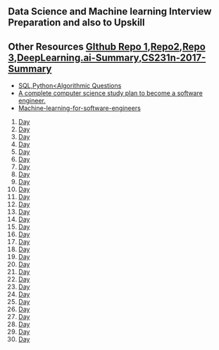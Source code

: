 ## Data Science  and Machine learning Interview Preparation and also to Upskill

## Other Resources [GIthub Repo 1](https://github.com/rbhatia46/Data-Science-Interview-Resources/blob/master/README.md),[Repo2](https://github.com/ml874/Cracking-the-Data-Science-Interview/blob/master/README.md),[Repo 3](https://github.com/alexeygrigorev/data-science-interviews/blob/master/theory.md),[DeepLearning.ai-Summary](https://github.com/mbadry1/DeepLearning.ai-Summary),[CS231n-2017-Summary](https://github.com/mbadry1/CS231n-2017-Summary)
-  [SQL,Python<Algorithmic Questions](https://github.com/alexeygrigorev/data-science-interviews/blob/master/technical.md)
-  [A complete computer science study plan to become a software engineer.](https://github.com/jwasham/coding-interview-university)
-  [Machine-learning-for-software-engineers](https://github.com/ZuzooVn/machine-learning-for-software-engineers)

1. [Day ](https://github.com/chethanhn29/interview-question-data-science--master/blob/master/Data%20Science%20INterview%20Questions%20%23Day1.pdf)
2. [Day ](https://github.com/chethanhn29/interview-question-data-science--master/blob/master/Data%20Science%20Interview%20Preparation(%23DAY%2002).pdf)
3. [Day ](https://github.com/chethanhn29/interview-question-data-science--master/blob/master/Data%20Science%20Interview%20Preparation(%23DAY%203).pdf)
4. [Day ](https://github.com/chethanhn29/interview-question-data-science--master/blob/master/Data%20Science%20Interview%20Preparation(%23DAY%2004).pdf)
5. [Day ](https://github.com/chethanhn29/interview-question-data-science--master/blob/master/Data%20Science%20Interview%20Preparation(%23DAY%2005).pdf)
6. [Day ](https://github.com/chethanhn29/interview-question-data-science--master/blob/master/Data%20Science%20Interview%20Preparation%20Questions(%23Day06).pdf)
7. [Day ](https://github.com/chethanhn29/interview-question-data-science--master/blob/master/Data%20Science%20Interview%20Preparation(%23DAY%207).pdf)
8. [Day ](https://github.com/chethanhn29/interview-question-data-science--master/blob/master/Data%20Science%20Interview%20Preparation(%23DAY%2008).pdf)
9. [Day ](https://github.com/chethanhn29/interview-question-data-science--master/blob/master/DATA%20SCIENCE%20INTERVIEW%20QUESTIONS(%23DAY9).pdf)
10. [Day ](https://github.com/chethanhn29/interview-question-data-science--master/blob/master/Data%20Science%20Interview%20Preparation(%23DAY%2010).pdf)
11. [Day ](https://github.com/chethanhn29/interview-question-data-science--master/blob/master/Data%20Science%20Interview%20Preparation(%23DAY%2011).pdf)
12. [Day ](https://github.com/chethanhn29/interview-question-data-science--master/blob/master/DATA%20SCIENCE%20INTERVIEW%20QUESTIONS(%23DAY12).pdf)
13. [Day ](https://github.com/chethanhn29/interview-question-data-science--master/blob/master/DATA%20SCIENCE%20INTERVIEW%20QUESTIONS(%23DAY13).pdf)
14. [Day ](https://github.com/chethanhn29/interview-question-data-science--master/blob/master/Data%20Science%20Interview%20Preparation(%23DAY%2014).pdf)
15. [Day ](https://github.com/chethanhn29/interview-question-data-science--master/blob/master/DATA%20SCIENCE%20INTERVIEW%20QUESTIONS(%23DAY15).pdf)
16. [Day ](https://github.com/chethanhn29/interview-question-data-science--master/blob/master/Data%20Science%20Interview%20Preparation(%23DAY%2016).pdf)
17. [Day ](https://github.com/chethanhn29/interview-question-data-science--master/blob/master/Data%20Science%20Interview%20Questions(%23Day17).pdf)
18. [Day ](https://github.com/chethanhn29/interview-question-data-science--master/blob/master/Data%20Science%20Interview%20Preparation(%23DAY%2018).pdf)
19. [Day ](https://github.com/chethanhn29/interview-question-data-science--master/blob/master/DATA%20SCIENCE%20INTERVIEW%20QUESTIONS(%23DAY19).pdf)
20. [Day ](https://github.com/chethanhn29/interview-question-data-science--master/blob/master/Data%20Science%20Interview%20Questions(%23DAY20).pdf)
21. [Day ](https://github.com/chethanhn29/interview-question-data-science--master/blob/master/Data%20Science%20Interview%20Questiona(%23Day21).pdf)
22. [Day ](https://github.com/chethanhn29/interview-question-data-science--master/blob/master/Data%20Science%20Interview%20Preparation(%23%20DAY%2022).pdf)
23. [Day ](https://github.com/chethanhn29/interview-question-data-science--master/blob/master/Data%20Science%20Interview%20Preparation(%23DAY%2023).pdf)
24. [Day ](https://github.com/chethanhn29/interview-question-data-science--master/blob/master/Data%20Science%20Interview%20Preparation(%23DAY%2024).pdf)
25. [Day ](https://github.com/chethanhn29/interview-question-data-science--master/blob/master/Data%20science%20Interview%20Questions(%23Day25).pdf)
26. [Day ](https://github.com/chethanhn29/interview-question-data-science--master/blob/master/Data%20Science%20Interview%20Questions(%23Day26).pdf)
27. [Day ](https://github.com/chethanhn29/interview-question-data-science--master/blob/master/Data%20Science%20Interview%20Questions(%23Day27).pdf)
28. [Day ](https://github.com/chethanhn29/interview-question-data-science--master/blob/master/Data%20Science%20Interview%20Interview%20Questions(%23Day28).pdf)
29. [Day ](https://github.com/chethanhn29/interview-question-data-science--master/blob/master/Data%20Science%20Interview%20Preparation.pdf)
30. [Day ](https://github.com/chethanhn29/interview-question-data-science--master/blob/master/Final%20Data%20Science%20Interview%20Questions(%23Day30).pdf)
